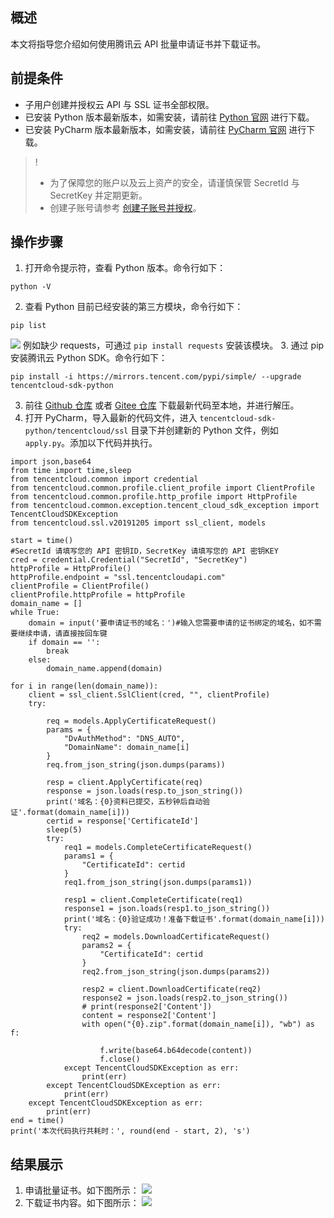## 概述
本文将指导您介绍如何使用腾讯云 API 批量申请证书并下载证书。

## 前提条件
- 子用户创建并授权云 API 与 SSL 证书全部权限。
- 已安装 Python 版本最新版本，如需安装，请前往 [Python 官网](https://www.python.org/downloads/) 进行下载。
- 已安装 PyCharm 版本最新版本，如需安装，请前往 [PyCharm 官网](http://www.jetbrains.com/pycharm/download/#section=windows) 进行下载。
>!
>- 为了保障您的账户以及云上资产的安全，请谨慎保管 SecretId 与 SecretKey 并定期更新。
>- 创建子账号请参考 [创建子账号并授权](https://cloud.tencent.com/document/product/598/54458)。

## 操作步骤
1. 打开命令提示符，查看 Python 版本。命令行如下：
```
python -V
```
2. 查看 Python 目前已经安装的第三方模块，命令行如下：
```
pip list
```
![](https://qcloudimg.tencent-cloud.cn/raw/a9e6874edf016baa7f88f52352222dcb.png)
例如缺少 requests，可通过 `pip install requests` 安装该模块。
3. 通过 pip 安装腾讯云 Python SDK。命令行如下：
```
pip install -i https://mirrors.tencent.com/pypi/simple/ --upgrade tencentcloud-sdk-python
```
3. 前往 [Github 仓库](https://github.com/tencentcloud/tencentcloud-sdk-python) 或者 [Gitee 仓库](https://gitee.com/tencentcloud/tencentcloud-sdk-python) 下载最新代码至本地，并进行解压。
4. 打开 PyCharm，导入最新的代码文件，进入 `tencentcloud-sdk-python/tencentcloud/ssl` 目录下并创建新的 Python 文件，例如 `apply.py`。添加以下代码并执行。
```
import json,base64
from time import time,sleep
from tencentcloud.common import credential
from tencentcloud.common.profile.client_profile import ClientProfile
from tencentcloud.common.profile.http_profile import HttpProfile
from tencentcloud.common.exception.tencent_cloud_sdk_exception import TencentCloudSDKException
from tencentcloud.ssl.v20191205 import ssl_client, models

start = time()
#SecretId 请填写您的 API 密钥ID，SecretKey 请填写您的 API 密钥KEY
cred = credential.Credential("SecretId", "SecretKey")
httpProfile = HttpProfile()
httpProfile.endpoint = "ssl.tencentcloudapi.com"
clientProfile = ClientProfile()
clientProfile.httpProfile = httpProfile
domain_name = []
while True:
    domain = input('要申请证书的域名：')#输入您需要申请的证书绑定的域名，如不需要继续申请，请直接按回车键
    if domain == '':
        break
    else:
        domain_name.append(domain)

for i in range(len(domain_name)):
    client = ssl_client.SslClient(cred, "", clientProfile)
    try:

        req = models.ApplyCertificateRequest()
        params = {
            "DvAuthMethod": "DNS_AUTO",
            "DomainName": domain_name[i]
        }
        req.from_json_string(json.dumps(params))

        resp = client.ApplyCertificate(req)
        response = json.loads(resp.to_json_string())
        print('域名：{0}资料已提交，五秒钟后自动验证'.format(domain_name[i]))
        certid = response['CertificateId']
        sleep(5)
        try:
            req1 = models.CompleteCertificateRequest()
            params1 = {
                "CertificateId": certid
            }
            req1.from_json_string(json.dumps(params1))

            resp1 = client.CompleteCertificate(req1)
            response1 = json.loads(resp1.to_json_string())
            print('域名：{0}验证成功！准备下载证书'.format(domain_name[i]))
            try:
                req2 = models.DownloadCertificateRequest()
                params2 = {
                    "CertificateId": certid
                }
                req2.from_json_string(json.dumps(params2))

                resp2 = client.DownloadCertificate(req2)
                response2 = json.loads(resp2.to_json_string())
                # print(response2['Content'])
                content = response2['Content']
                with open("{0}.zip".format(domain_name[i]), "wb") as f:

                    f.write(base64.b64decode(content))
                    f.close()
            except TencentCloudSDKException as err:
                print(err)
        except TencentCloudSDKException as err:
            print(err)
    except TencentCloudSDKException as err:
        print(err)
end = time()
print('本次代码执行共耗时：', round(end - start, 2), 's')
```

## 结果展示
1. 申请批量证书。如下图所示：
![](https://qcloudimg.tencent-cloud.cn/raw/2f22c8fa894171964bbcf0ea1310c716.png)
2. 下载证书内容。如下图所示：
![](https://qcloudimg.tencent-cloud.cn/raw/6d9750da93dea520efef6d4eec90b51e.png)
